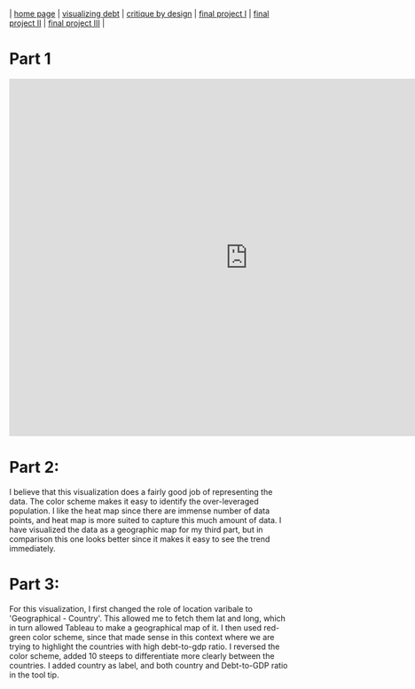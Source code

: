 | [home page](https://cmustudent.github.io/tswd-portfolio-templates/) | [visualizing debt](visualizing-government-debt) | [critique by design](critique-by-design) | [final project I](final-project-part-one) | [final project II](final-project-part-two) | [final project III](final-project-part-three) |

# Part 1
<iframe src="https://data.oecd.org/chart/7fa5" width="860" height="645" style="border: 0" mozallowfullscreen="true" webkitallowfullscreen="true" allowfullscreen="true"><a href="https://data.oecd.org/chart/7fa5" target="_blank">OECD Chart: General government debt, Total, % of GDP, Annual, 2022</a></iframe>

# Part 2: 

<script type='text/javascript'>
var divElement = document.getElementById('viz1699412131844');
var vizElement = divElement.getElementsByTagName('object')[0];
vizElement.style.width='100%';
vizElement.style.height=(divElement.offsetWidth*0.75)+'px';
var scriptElement = document.createElement('script');
scriptElement.src = 'https://public.tableau.com/javascripts/api/viz_v1.js';
vizElement.parentNode.insertBefore(scriptElement, vizElement); 
</script>

I believe that this visualization does a fairly good job of representing the data. The color scheme makes it easy to identify the over-leveraged population. I like the heat map since there are immense number of data points, and heat map is more suited to capture this much amount of data. I have visualized the data as a geographic map for my third part, but in comparison this one looks better since it makes it easy to see the trend immediately. 

# Part 3:

<script type='text/javascript'>                    
var divElement = document.getElementById('viz1699415573748');                    
var vizElement = divElement.getElementsByTagName('object')[0];                    
vizElement.style.width='100%';
vizElement.style.height=(divElement.offsetWidth*0.75)+'px';                    
var scriptElement = document.createElement('script');                    
scriptElement.src = 'https://public.tableau.com/javascripts/api/viz_v1.js';
vizElement.parentNode.insertBefore(scriptElement, vizElement);
</script>

For this visualization, I first changed the role of location varibale to 'Geographical - Country'. This allowed me to fetch them lat and long, which in turn allowed Tableau to make a geographical map of it. I then used red-green color scheme, since that made sense in this context where we are trying to highlight the countries with high debt-to-gdp ratio. I reversed the color scheme, added 10 steeps to differentiate more clearly between the countries. I added country as label, and both country and Debt-to-GDP ratio in the tool tip.
